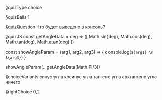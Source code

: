 §quizType
choice

§quizBalls
1

§quizQuestion
Что будет выведено в консоль?



§quizJS
const getAngleData = deg => ([
  Math.sin(deg),
  Math.cos(deg),
  Math.tan(deg),
  Math.atan(deg)
])

const showAngleParam = (arg1, arg2, arg3) => {
  console.log(`${arg1} \n ${arg3}`)
}

showAngleParam(...getAngleData(Math.PI/3))



§choiceVariants
синус угла
косинус угла
тангенс угла
арктангенс угла
ничего


§rightChoice
0,2
